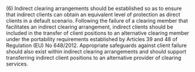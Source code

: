 (6) Indirect clearing arrangements should be established so as to ensure that indirect clients can obtain an equivalent level of protection as direct clients in a default scenario. Following the failure of a clearing member that facilitates an indirect clearing arrangement, indirect clients should be included in the transfer of client positions to an alternative clearing member under the portability requirements established by Articles 39 and 48 of Regulation (EU) No 648/2012. Appropriate safeguards against client failure should also exist within indirect clearing arrangements and should support transferring indirect client positions to an alternative provider of clearing services.